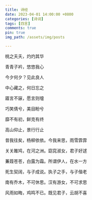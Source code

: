 ```yaml
---
title: 诗经
date: 2023-04-01 14:00:00 +0800
categories: [诗词]
tags: [四言]
comments: true
pin: true
img_path: /assets/img/posts

---
```


桃之夭夭，灼灼其华

青青子衿，悠悠我心

今夕何夕？见此良人

中心藏之，何日忘之

寤言不寐，愿言则嚏

巧笑倩兮，美目盼兮

靡不有初，鲜克有终

高山仰止，景行行止

昔我往矣，杨柳依依。今我来思，雨雪霏霏

关关雎鸠，在河之洲。窈窕淑女，君子好逑

蒹葭苍苍，白露为霜。所谓伊人，在水一方

死生契阔，与子成说。执子之手，与子偕老

南有乔木，不可休思。汉有游女，不可求思

风雨如晦，鸡鸣不已。既见君子，云胡不喜
